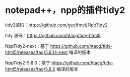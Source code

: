 # notepad++，npp的插件tidy2
tidy2源码：https://github.com/geoffmcl/NppTidy2

tidy 源码：https://github.com/htacg/tidy-html5

NppTidy2-next：基于 https://github.com/htacg/tidy-html5/releases/tag/5.9.14-next 编译的版本

NppTidy2-5.8.0：基于 https://github.com/htacg/tidy-html5/releases/tag/5.8.0 编译的版本
